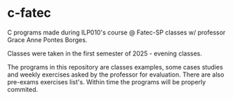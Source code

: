 # c-fatec
C programs made during ILP010's course @ Fatec-SP classes w/ professor Grace Anne Pontes Borges.

Classes were taken in the first semester of 2025 - evening classes.

The programs in this repository are classes examples, some cases studies and weekly exercises asked by the professor for evaluation. There are also pre-exams exercises list's.
Within time the programs will be properly commited.
